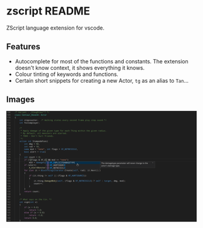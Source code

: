 # zscript README

ZScript language extension for vscode.

## Features

* Autocomplete for most of the functions and constants. The extension doesn't know context, it shows everything it knows.
* Colour tinting of keywords and functions.
* Certain short snippets for creating a new Actor, `tg` as an alias to `Tan`...


## Images

![Sceenshot1][scr0]

[scr0]: https://raw.githubusercontent.com/NicePixel/ZScript-vscode/master/images/scr0.png "Sceenshot"
